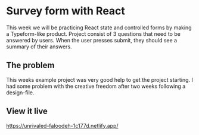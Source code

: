 # Survey form with React

This week we will be practicing React state and controlled forms by making a Typeform-like product. Project consist of 3 questions that need to be answered by users. When the user presses submit, they should see a summary of their answers.

## The problem

This weeks example project was very good help to get the project starting.
I had some problem with the creative freedom after two weeks following a design-file.

## View it live

https://unrivaled-faloodeh-1c177d.netlify.app/
